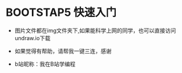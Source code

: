 # BOOTSTAP5 快速入门

- 图片文件都在img文件夹下,如果能科学上网的同学，也可以直接访问undraw.io下载

- 如果觉得有帮助，请帮我一键三连，感谢

- b站昵称：我在B站学编程